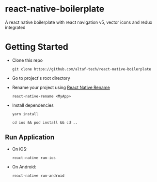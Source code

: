 # react-native-boilerplate

A react native boilerplate with react navigation v5, vector icons and redux integrated

# Getting Started

- Clone this repo

  `git clone https://github.com/altaf-tech/react-native-boilerplate`

- Go to project's root directory

- Rename your project using [React Native Rename](https://www.npmjs.com/package/react-native-rename)

  `react-native-rename <MyApp>`

- Install dependencies

  `yarn install`

  `cd ios && pod install && cd ..`

## Run Application

- On iOS:

  `react-native run-ios`

- On Android:

  `react-native run-android`
